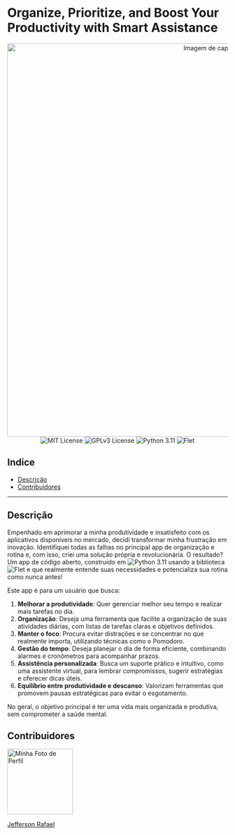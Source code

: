 # Organize, Prioritize, and Boost Your Productivity with Smart Assistance

<!-- Convenção: O caminho da imagem será a url da imagem no github, ao invés de ser o caminho do repositório local. Desse modo, evita o problema da imagem não carregar no github. -->
<!--
![Imagem de Capa](https://github.com/jeffersonrafael/projrto_to_do_list/blob/master/Images/DALL%C2%B7E-2024-11-23-09.36.png)
-->

<div align="center">
  <img src="https://github.com/jeffersonrafael/projrto_to_do_list/blob/master/Images/DALL%C2%B7E-2024-11-23-09.36.png" alt="Imagem de capa" width="900"/>
</div>

<div align="center">
  <img src="https://img.shields.io/badge/License-MIT-yellow.svg" alt="MIT License"/>
  <img src="https://img.shields.io/badge/License-GPLv3-blue.svg" alt="GPLv3 License"/>
  <img src="https://img.shields.io/badge/python-3.11-green.svg" alt="Python 3.11"/>
  <img src="https://img.shields.io/badge/Flet-1.0-orange.svg" alt="Flet"/>
</div>


## Indice
<!--
- [Licença](#licença) -->
- [Descrição](#descrição)
- [Contribuidores](#contribuidores)

---

<!--
# Licença
![MIT License](https://img.shields.io/badge/License-MIT-yellow.svg) ![GPLv3 License](https://img.shields.io/badge/License-GPLv3-blue.svg) 
-->


## Descrição

Empenhado em aprimorar a minha produtividade e insatisfeito com os aplicativos disponíveis no mercado, decidi transformar minha frustração em inovação. Identifiquei todas as falhas no principal app de organização e rotina e, com isso, criei uma solução própria e revolucionária. O resultado? Um app de código aberto, construido em ![Python 3.11](https://img.shields.io/badge/python-3.11-green.svg) usando a biblioteca ![Flet](https://img.shields.io/badge/Flet-1.0-orange.svg)
 e que realmente entende suas necessidades e potencializa sua rotina como nunca antes!

Este app é para um usuário que busca:  

1. **Melhorar a produtividade**: Quer gerenciar melhor seu tempo e realizar mais tarefas no dia.  
2. **Organização**: Deseja uma ferramenta que facilite a organização de suas atividades diárias, com listas de tarefas claras e objetivos definidos.  
3. **Manter o foco**: Procura evitar distrações e se concentrar no que realmente importa, utilizando técnicas como o Pomodoro.  
4. **Gestão do tempo**: Deseja planejar o dia de forma eficiente, combinando alarmes e cronômetros para acompanhar prazos.  
5. **Assistência personalizada**: Busca um suporte prático e intuitivo, como uma assistente virtual, para lembrar compromissos, sugerir estratégias e oferecer dicas úteis.  
6. **Equilíbrio entre produtividade e descanso**: Valorizam ferramentas que promovem pausas estratégicas para evitar o esgotamento.  

No geral, o objetivo principal é ter uma vida mais organizada e produtiva, sem comprometer a saúde mental.


## Contribuidores
<!-- ![Minha Foto de Perfil](https://avatars.githubusercontent.com/u/65470846?v=4) -->

<img src="https://avatars.githubusercontent.com/u/65470846?v=4" alt="Minha Foto de Perfil" width="150"/>

[Jefferson Rafael](https://github.com/jeffersonrafael)
